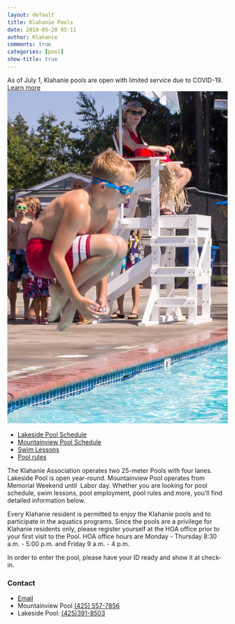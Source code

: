 ```yaml
---
layout: default
title: Klahanie Pools
date: 2019-05-28 05:11
author: Klahanie
comments: true
categories: [pool]
show-title: true
---
```

<div class="alert alert-info">
  As of July 1, Klahanie pools are open with limited service due to COVID-19. <a href="/amenities/pools/covid-guidelines.html">Learn more</a>
</div>

<img src="/images/swimming1.jpg" class="float-right col-sm-4 img-thumbnail" alt="Child at Klahanie pools doing a cannonball">

* [Lakeside Pool Schedule](/amenities/pools/lakeside-pool.html)
* [Mountainview Pool Schedule](/amenities/pools/mountainview-pool.html)
* [Swim Lessons](/amenities/pools/swim-lessons.html)
* [Pool rules](/amenities/pools/pool-rules.html)


The Klahanie Association operates two 25-meter Pools with four lanes. Lakeside Pool is open year-round. Mountainview Pool operates from Memorial Weekend until  Labor day. Whether you are looking for pool schedule, swim lessons, pool employment, pool rules and more, you'll find detailed information below.

Every Klahanie resident is permitted to enjoy the Klahanie pools and to participate in the aquatics programs. Since the pools are a privilege for Klahanie residents only, please register yourself at the HOA office prior to your first visit to the Pool. HOA office hours are Monday - Thursday 8:30 a.m. - 5:00 p.m. and Friday 9 a.m. - 4 p.m.

In order to enter the pool, please have your ID ready and show it at check-in.

### Contact 
- [Email](mailto:swimlessons@klahanie.com)
- Mountainview Pool [(425) 557-7856](tel:425-557-7856)
- Lakeside Pool: [(425)391-8503](tel:425-391-8503)
